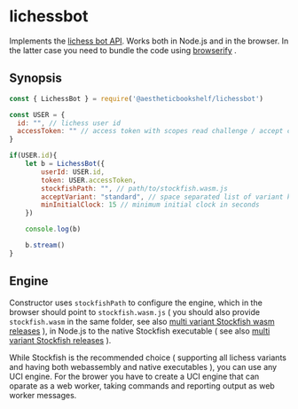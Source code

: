 # lichessbot

Implements the [lichess bot API](https://lichess.org/api#tag/Chess-Bot). Works both in Node.js and in the browser. In the latter case you need to bundle the code using [browserify](http://browserify.org/) .

## Synopsis

```javascript
const { LichessBot } = require('@aestheticbookshelf/lichessbot')

const USER = {
  id: "", // lichess user id
  accessToken: "" // access token with scopes read challenge / accept challenge / play as bot
}

if(USER.id){
    let b = LichessBot({
        userId: USER.id,
        token: USER.accessToken,
        stockfishPath: "", // path/to/stockfish.wasm.js
        acceptVariant: "standard", // space separated list of variant keys
        minInitialClock: 15 // minimum initial clock in seconds
    })

    console.log(b)

    b.stream()
}
```

## Engine

Constructor uses `stockfishPath` to configure the engine, which in the browser should point to `stockfish.wasm.js` ( you should also provide `stockfish.wasm` in the same folder, see also [multi variant Stockfish wasm releases](https://github.com/niklasf/stockfish.js/releases) ), in Node.js to the native Stockfish executable ( see also [multi variant Stockfish releases](https://github.com/ddugovic/Stockfish/releases) ).

While Stockfish is the recommended choice ( supporting all lichess variants and having both webassembly and native executables ), you can use any UCI engine. For the brower you have to create a UCI engine that can oparate as a web worker, taking commands and reporting output as web worker messages.